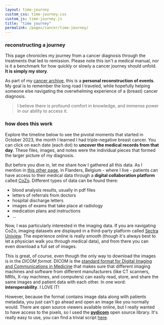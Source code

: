 ```yaml
---
layout: time-journey
custom_css: time-journey.css
custom_js: time-journey.js
title: "time journey"
permalink: /pages/cancer/time-journey/
---
```


### reconstructing a journey
This page chronicles my journey from a cancer diagnosis through the treatments that led to remission. Please note this isn't a medical manual, nor is it a benchmark for how quickly or slowly a cancer journey should unfold.   **It is simply my story**.

As part of my [cancer archive](/pages/cancer/cancer-archive/), this is a **personal reconstruction of events**. My goal is to remember the long road I traveled, while hopefully helping someone else navigating the overwhelming experience of a (breast) cancer diagnosis.

 > I believe there is profound comfort in knowledge, and immense power in our ability to access it.

### how does this work
Explore the timeline below to see the pivotal moments that started in October 2023, the month I learned I had triple-negative breast cancer. You can click on each date (each dot) to **uncover the medical records from that day**. These files, images, and notes were the individual pieces that formed the larger picture of my diagnosis.

But before you dive in, let me share how I gathered all this data.
As I mention in [this other page](/pages/cancer/blood-data/), in Flanders, Belgium - where I live - patients can have access to their medical data through a **digital collaboration platform** called [CoZo](https://www.cozo.be/). Different types of data can be found there:
- blood analysis results, usually in pdf files
- letters of referrals from doctors
- hospital discharge letters 
- images of exams that take place at radiology
- medication plans and instructions
- ...

Now, I was particularly interested in the imaging data. If you are navigating CoZo, imaging datasets are displayed in a third-party platform called [Sectra Uniview](https://medical.sectra.com/product/sectra-uniview/). The experience online is really smooth (though it's always best to let a physician walk you through medical data), and from there you can even download a full set of images. 

This is great, of course, even though the only way to download the images is in the _DICOM format_. DICOM is the [standard format for Digital Imaging and Communications in Medicine](https://en.wikipedia.org/wiki/DICOM) that makes sure that different imaging machines and software from different manufacturers (like CT scanners, MRIs, X-ray machines, and computers) can easily read, store, and share the same images and patient data with each other. In one word: **interoperability**. I LOVE IT!

However, because the format contains image data along with patients metadata, you just can't go ahead and open an image like you normally would. There are open source viewers available online, but I really wanted to have access to the pixels, so I used the **[pydicom](https://pydicom.github.io/pydicom/stable/)** open source library. It's really easy to use, you can find a trivial script [here](/scripts/convert_dcm.py).




